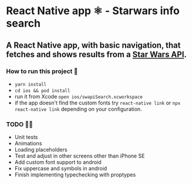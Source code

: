 # React Native app ⚛️ - Starwars info search
## A React Native app, with basic navigation, that fetches and shows results from a [Star Wars API](https://swapi.dev/).

### How to run this project 📱
- `yarn install`
- `cd ios && pod install`
- run it from Xcode `open ios/swapiSearch.xcworkspace`
- if the app doesn't find the custom fonts try `react-native link` or `npx react-native link` depending on your configuration.

### TODO 👨‍💻
- Unit tests
- Animations
- Loading placeholders
- Test and adjust in other screens other than iPhone SE
- Add custom font support to android
- Fix uppercase and symbols in android
- Finish implementing typechecking with proptypes
